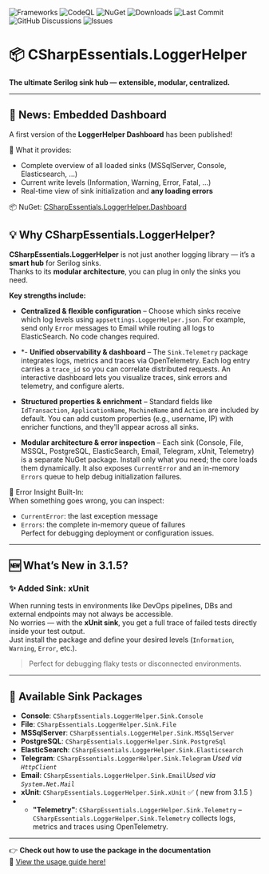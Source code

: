 ﻿![Frameworks](https://img.shields.io/badge/.NET-6.0%20%7C%208.0%20%7C%209.0-blue)
![CodeQL](https://github.com/alexbypa/CSharp.Essentials/actions/workflows/codeqlLogger.yml/badge.svg)
![NuGet](https://img.shields.io/nuget/v/CSharpEssentials.LoggerHelper.svg)
![Downloads](https://img.shields.io/nuget/dt/CSharpEssentials.LoggerHelper.svg)
![Last Commit](https://img.shields.io/github/last-commit/alexbypa/CSharp.Essentials?style=flat-square)
![GitHub Discussions](https://img.shields.io/github/discussions/alexbypa/CSharp.Essentials)
![Issues](https://img.shields.io/github/issues/alexbypa/CSharp.Essentials)

# 📦 CSharpEssentials.LoggerHelper

**The ultimate Serilog sink hub — extensible, modular, centralized.**

---
## 🚀 News: Embedded Dashboard

A first version of the **LoggerHelper Dashboard** has been published!

🔎 What it provides:
- Complete overview of all loaded sinks (MSSqlServer, Console, Elasticsearch, …)
- Current write levels (Information, Warning, Error, Fatal, …)
- Real-time view of sink initialization and **any loading errors**

📦 NuGet: [CSharpEssentials.LoggerHelper.Dashboard](https://www.nuget.org/packages/CSharpEssentials.LoggerHelper.Dashboard)


## 💡 Why CSharpEssentials.LoggerHelper?

**CSharpEssentials.LoggerHelper** is not just another logging library — it’s a **smart hub** for Serilog sinks.  
Thanks to its **modular architecture**, you can plug in only the sinks you need.

**Key strengths include:**

- **Centralized & flexible configuration** – Choose which sinks receive which log levels using `appsettings.LoggerHelper.json`. For example, send only `Error` messages to Email while routing all logs to ElasticSearch. No code changes required.
- *- **Unified observability & dashboard** – The `Sink.Telemetry` package integrates logs, metrics and traces via OpenTelemetry. Each log entry carries a `trace_id` so you can correlate distributed requests. An interactive dashboard lets you visualize traces, sink errors and telemetry, and configure alerts.

- **Structured properties & enrichment** – Standard fields like `IdTransaction`, `ApplicationName`, `MachineName` and `Action` are included by default. You can add custom properties (e.g., username, IP) with enricher functions, and they'll appear across all sinks.
- **Modular architecture & error inspection** – Each sink (Console, File, MSSQL, PostgreSQL, ElasticSearch, Email, Telegram, xUnit, Telemetry) is a separate NuGet package. Install only what you need; the core loads them dynamically. It also exposes `CurrentError` and an in-memory `Errors` queue to help debug initialization failures.

🧠 Error Insight Built-In:  
When something goes wrong, you can inspect:
- `CurrentError`: the last exception message
- `Errors`: the complete in-memory queue of failures  
Perfect for debugging deployment or configuration issues.
---

## 🆕 What’s New in 3.1.5?

### ✨ Added Sink: xUnit

When running tests in environments like DevOps pipelines, DBs and external endpoints may not always be accessible.  
No worries — with the **xUnit sink**, you get a full trace of failed tests directly inside your test output.  
Just install the package and define your desired levels (`Information`, `Warning`, `Error`, etc.).

> Perfect for debugging flaky tests or disconnected environments.

---

## 🔌 Available Sink Packages

- **Console**: `CSharpEssentials.LoggerHelper.Sink.Console`  
- **File**: `CSharpEssentials.LoggerHelper.Sink.File`  
- **MSSqlServer**: `CSharpEssentials.LoggerHelper.Sink.MSSqlServer`  
- **PostgreSQL**: `CSharpEssentials.LoggerHelper.Sink.PostgreSql`  
- **ElasticSearch**: `CSharpEssentials.LoggerHelper.Sink.Elasticsearch`  
- **Telegram**: `CSharpEssentials.LoggerHelper.Sink.Telegram` _Used via `HttpClient`_  
- **Email**: `CSharpEssentials.LoggerHelper.Sink.Email`_Used via `System.Net.Mail`_  
- **xUnit**: `CSharpEssentials.LoggerHelper.Sink.xUnit` ✅ ( new from 3.1.5 )
- - **"Telemetry"**: `CSharpEssentials.LoggerHelper.Sink.Telemetry` – `CSharpEssentials.LoggerHelper.Sink.Telemetry` collects logs, metrics and traces using OpenTelemetry.


---

👉 **Check out how to use the package in the documentation**  
📖 [View the usage guide here!](https://github.com/alexbypa/Csharp.Essentials.Extensions)

